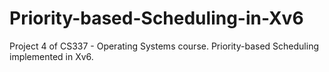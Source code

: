 # Priority-based-Scheduling-in-Xv6
Project 4 of CS337 - Operating Systems course. Priority-based Scheduling implemented in Xv6.
